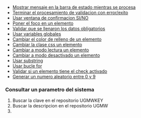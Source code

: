 - [Mostrar mensaje en la barra de estado mientras se procesa](https://github.com/ronald0009/Leeme/blob/master/fbw2javascript0001.js)
- [Terminar el procesamiento de validacion con error/exito](https://github.com/ronald0009/Leeme/blob/master/fbw2javascript0002.js)
- [Usar ventana de confirmacion SI/NO](https://github.com/ronald0009/Leeme/blob/master/fbw2javascript0003.js)
- [Poner el foco en un elemento](https://github.com/ronald0009/Leeme/blob/master/fbw2javascript0004.js)
- [Validar que se llenaron los datos obligatorios](https://github.com/ronald0009/Leeme/blob/master/fbw2javascript0005.js)
- [Usar variables globales](https://github.com/ronald0009/Leeme/blob/master/fbw2javascript0006.js)
- [Cambiar el color de relleno de un elemento](https://github.com/ronald0009/Leeme/blob/master/fbw2javascript0007.js)
- [Cambiar la clase css un elemento](https://github.com/ronald0009/Leeme/blob/master/fbw2javascript0008.js)
- [Cambiar a modo lectura un elemento](https://github.com/ronald0009/Leeme/blob/master/fbw2javascript0009.js)
- [Cambiar a modo desactivado un elemento](https://github.com/ronald0009/Leeme/blob/master/fbw2javascript0010.js)
- [Usar substring](https://github.com/ronald0009/Leeme/blob/master/fbw2javascript0011.js)
- [Usar bucle for](https://github.com/ronald0009/Leeme/blob/master/fbw2javascript0012.js)
- [Validar si un elemento tiene el check activado](https://github.com/ronald0009/Leeme/blob/master/fbw2javascript0013.js)
- [Generar un numero aleatorio entre 0 y 9](https://github.com/ronald0009/fb/blob/master/0001.js)

### Consultar un parametro del sistema

1. Buscar la clave en el repositorio UGMWKEY
2. Buscar la descripcion en el repositorio UGMW
3. 
